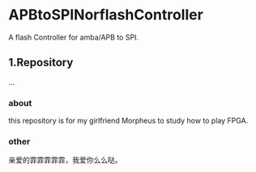 # APBtoSPINorflashController
A flash Controller for amba/APB to SPI.

## 1.Repository
...

### about
this repository is for my girlfriend Morpheus to study how to play FPGA.

### other
亲爱的霏霏霏霏霏，我爱你么么哒。


